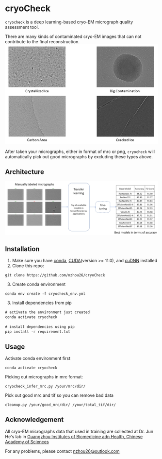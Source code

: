 # cryoCheck
`cryocheck` is a deep learning-based cryo-EM micrograph quality assessment tool.

There are many kinds of contaminated cryo-EM images that can not contribute to the final reconstruction.
![cryocheck_examples](images/cryocheck_examples.png)

After taken your micrographs, either in format of mrc or png, `cryocheck` will automatically pick out good micrographs by excluding these types above. 
## Architecture
![cryocheck_arch](images/cryocheck_arch.png)
## Installation
1. Make sure you have [conda](https://docs.conda.io/en/latest/miniconda.html), [CUDA](https://developer.nvidia.com/cuda-toolkit)(version >= 11.0), and [cuDNN](https://developer.nvidia.com/cudnn) installed
2. Clone this repo:
```
git clone https://github.com/nzhou26/cryoCheck
```
3. Create conda environment
```
conda env create -f cryocheck_env.yml
```
3. Install dependencies from pip
```
# activate the environment just created
conda activate cryocheck

# install dependencies using pip
pip install -r requirement.txt
```
## Usage
Activate conda environment first
```
conda activate cryocheck
```
Picking out micrographs in mrc format:
```
cryocheck_infer_mrc.py /your/mrc/dir/
```
Pick out good mrc and tif so you can remove bad data
```
cleanup.py /your/good_mrc/dir/ /your/total_tif/dir/
```
## Acknowledgement
All cryo-EM micrographs data that used in training are collected at Dr. Jun He's lab in [Guangzhou Institutes of Biomedicine adn Health, Chinese Academy of Sciences](http://www.gibh.cas.cn/)

For any problems, please contact nzhou26@outlook.com
